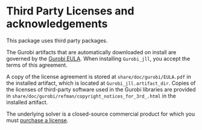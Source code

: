 # Third Party Licenses and acknowledgements

This package uses third party packages.

The Gurobi artifacts that are automatically downloaded on install are governed
by the [Gurobi EULA](https://www.gurobi.com/EULA). When installing `Gurobi_jll`,
you accept the terms of this agreement.

A copy of the license agreement is stored at `share/doc/gurobi/EULA.pdf` in the
installed artifact, which is located at `Gurobi_jll.artifact_dir`. Copies of
the licenses of third-party software used in the Gurobi libraries are provided in
`share/doc/gurobi/refman/copyright_notices_for_3rd_.html` in the installed artifact.

The underlying solver is a closed-source commercial product for which you must
[purchase a license](https://www.gurobi.com).
